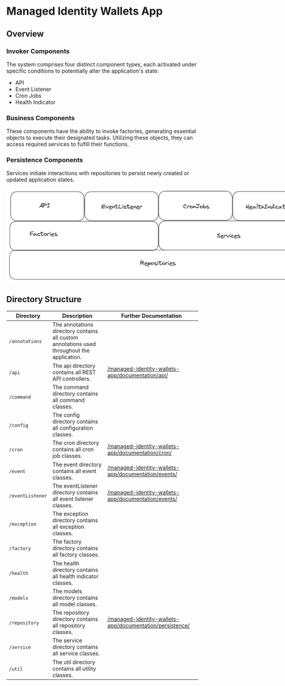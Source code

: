 # Managed Identity Wallets App

## Overview

### Invoker Components

The system comprises four distinct component types, each activated under specific conditions to potentially alter the
application's state:

- API
- Event Listener
- Cron Jobs
- Health Indicator

### Business Components

These components have the ability to invoke factories, generating essential objects to execute their designated tasks.
Utilizing these objects, they can access required services to fulfill their functions.

### Persistence Components

Services initiate interactions with repositories to persist newly created or updated application states.


<img src="../images/appDesign.png" alt="design.png" style="max-width: 800px">

## Directory Structure

| Directory        | Description                                                                                | Further Documentation                                                                             | 
|------------------|--------------------------------------------------------------------------------------------|---------------------------------------------------------------------------------------------------|
| `/annotations`   | The annotations directory contains all custom annotations used throughout the application. |                                                                                                   |
| `/api`           | The api directory contains all REST API controllers.                                       | [/managed-identity-wallets-app/documentation/api/](./documentation/api/README.md)                 |
| `/command`       | The command directory contains all command classes.                                        |                                                                                                   |
| `/config`        | The config directory contains all configuration classes.                                   |                                                                                                   |
| `/cron`          | The cron directory contains all cron job classes.                                          | [/managed-identity-wallets-app/documentation/cron/](./documentation/cron/README.md)               |
| `/event`         | The event directory contains all event classes.                                            | [/managed-identity-wallets-app/documentation/events/](./documentation/events/README.md)           |
| `/eventListener` | The eventListener directory contains all event listener classes.                           | [/managed-identity-wallets-app/documentation/events/](./documentation/events/README.md)           |
| `/exception`     | The exception directory contains all exception classes.                                    |                                                                                                   |
| `/factory`       | The factory directory contains all factory classes.                                        |                                                                                                   |
| `/health`        | The health directory contains all health indicator classes.                                |                                                                                                   |
| `/models`        | The models directory contains all model classes.                                           |                                                                                                   |
| `/repository`    | The repository directory contains all repository classes.                                  | [/managed-identity-wallets-app/documentation/persistence/](./documentation/persistence/README.md) |
| `/service`       | The service directory contains all service classes.                                        |                                                                                                   |
| `/util`          | The util directory contains all utility classes.                                           |                                                                                                   |




